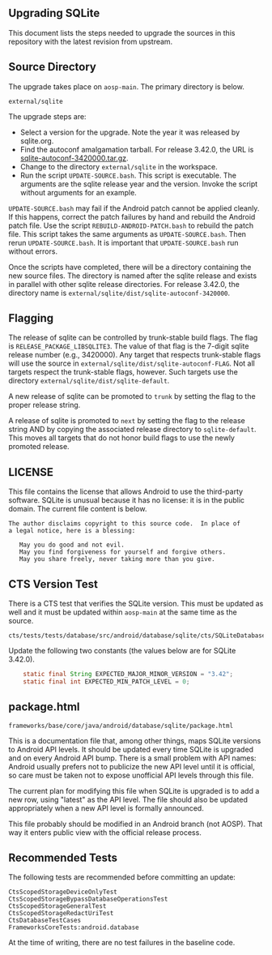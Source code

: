 ## Upgrading SQLite

This document lists the steps needed to upgrade the sources in this repository
with the latest revision from upstream.

## Source Directory

The upgrade takes place on `aosp-main`. The primary directory is below.

```text
external/sqlite
```

The upgrade steps are:

*   Select a version for the upgrade.  Note the year it was released by sqlite.org.
*   Find the autoconf amalgamation tarball. For release 3.42.0, the URL is
    [sqlite-autoconf-3420000.tar.gz](https://sqlite.org/2023/sqlite-autoconf-3420000.tar.gz).
*   Change to the directory `external/sqlite` in the workspace.
*   Run the script `UPDATE-SOURCE.bash`. This script is executable. The
    arguments are the sqlite release year and the version. Invoke the script without
    arguments for an example.

`UPDATE-SOURCE.bash` may fail if the Android patch cannot be applied cleanly. If
this happens, correct the patch failures by hand and rebuild the Android patch
file. Use the script `REBUILD-ANDROID-PATCH.bash` to rebuild the patch file.
This script takes the same arguments as `UPDATE-SOURCE.bash`.  Then rerun
`UPDATE-SOURCE.bash`. It is important that `UPDATE-SOURCE.bash` run without
errors.

Once the scripts have completed, there will be a directory containing the new
source files.  The directory is named after the sqlite release and exists in
parallel with other sqlite release directories.  For release 3.42.0, the
directory name is `external/sqlite/dist/sqlite-autoconf-3420000`.

## Flagging

The release of sqlite can be controlled by trunk-stable build flags.  The flag
is `RELEASE_PACKAGE_LIBSQLITE3`.  The value of that flag is the 7-digit sqlite
release number (e.g., 3420000).  Any target that respects trunk-stable flags
will use the source in `external/sqlite/dist/sqlite-autoconf-FLAG`.  Not all
targets respect the trunk-stable flags, however.  Such targets use the directory
`external/sqlite/dist/sqlite-default`.  

A new release of sqlite can be promoted to `trunk` by setting the flag to the
proper release string.  

A release of sqlite is promoted to `next` by setting the flag to the release
string AND by copying the associated release directory to `sqlite-default`.
This moves all targets that do not honor build flags to use the newly promoted
release. 

## LICENSE

This file contains the license that allows Android to use the third-party
software. SQLite is unusual because it has no license: it is in the public
domain. The current file content is below.

```text
The author disclaims copyright to this source code.  In place of
a legal notice, here is a blessing:

   May you do good and not evil.
   May you find forgiveness for yourself and forgive others.
   May you share freely, never taking more than you give.
```

## CTS Version Test

There is a CTS test that verifies the SQLite version. This must be updated as
well and it must be updated within `aosp-main` at the same time as the source.

```text
cts/tests/tests/database/src/android/database/sqlite/cts/SQLiteDatabaseTest.java
```

Update the following two constants (the values below are for SQLite 3.42.0).

```java
    static final String EXPECTED_MAJOR_MINOR_VERSION = "3.42";
    static final int EXPECTED_MIN_PATCH_LEVEL = 0;
```

## package.html

```text
frameworks/base/core/java/android/database/sqlite/package.html
```

This is a documentation file that, among other things, maps SQLite versions to
Android API levels. It should be updated every time SQLite is upgraded and on
every Android API bump. There is a small problem with API names: Android usually
prefers not to publicize the new API level until it is official, so care must be
taken not to expose unofficial API levels through this file.

The current plan for modifying this file when SQLite is upgraded is to add a new
row, using "latest" as the API level. The file should also be updated
appropriately when a new API level is formally announced.

This file probably should be modified in an Android branch (not AOSP). That way
it enters public view with the official release process.

## Recommended Tests

The following tests are recommended before committing an update:

```text
CtsScopedStorageDeviceOnlyTest
CtsScopedStorageBypassDatabaseOperationsTest
CtsScopedStorageGeneralTest
CtsScopedStorageRedactUriTest
CtsDatabaseTestCases
FrameworksCoreTests:android.database
```

At the time of writing, there are no test failures in the baseline code.
